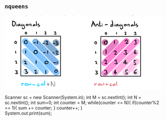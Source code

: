 ## `nqueens`
![](pics\nqueens.png)

Scanner sc = new Scanner(System.in);
int M = sc.nextInt();
int N = sc.nextInt();
int sum=0;
int counter = M;
while(counter <= N){
if(counter%2 == 1){
    sum += counter;
}
counter++;
}        
System.out.print(sum);